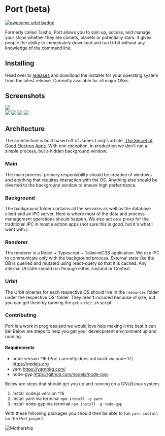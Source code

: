 # Port (beta)

[![awesome urbit badge](https://img.shields.io/badge/~-awesome%20urbit-lightgrey)](https://github.com/urbit/awesome-urbit)

Formerly called Taisho, Port allows you to spin up, access, and manage your ships whether they are comets, planets or potentially stars. It gives people the ability to immediately download and run Urbit without any knowledge of the command line.

## Installing

Head over to [releases](https://github.com/urbit/port/releases) and download the installer for your operating system from the latest release. Currently available for all major OSes. 

## Screenshots
![](https://hmillerdev.nyc3.digitaloceanspaces.com/nocsyx-lassul/taisho-welcome.jpg)  
![](https://hmillerdev.nyc3.digitaloceanspaces.com/nocsyx-lassul/taisho-moon.jpg)
![](https://hmillerdev.nyc3.digitaloceanspaces.com/nocsyx-lassul/taisho-boot.jpg)
![](https://hmillerdev.nyc3.digitaloceanspaces.com/nocsyx-lassul/taisho-launch.jpg)
![](https://hmillerdev.nyc3.digitaloceanspaces.com/nocsyx-lassul/taisho-home.jpg)

## Architecture

The architecture is built based off of James Long's article, [The Secret of Good Electron Apps](https://archive.jlongster.com/secret-of-good-electron-apps). With one exception, in production we don't run a simple process, but a hidden background window.

### Main

The main process' primary responsibility should be creation of windows and anything that requires interaction with the OS. Anything else should be diverted to the background window to ensure high performance.

### Background

The background folder contains all the services as well as the database client and an IPC server. Here is where most of the data and process management operations should happen. We also act as a proxy for the traditional IPC in most electron apps (not sure this is good, but it's what I went with.).

### Renderer

The renderer is a React + Typescript + TailwindCSS application. We use IPC to communicate only with the background process. External state like the DB is queried and mutated using react-query so that it is cached. Any internal UI state should run through either zustand or Context.

### Urbit

The Urbit binaries for each respective OS should live in the `resources` folder under the respective OS' folder. They aren't included because of size, but you can get them by running the `get-urbit.sh` script.

### Contributing 
Port is a work in progress and we would love help making it the best it can be!  Below are steps to help you get your development environment up and running.

#### Requirements
- node version ^16 (Port currently does not build via node 17) https://nodejs.org
- yarn https://yarnpkg.com/
- node-gyp https://github.com/nodejs/node-gyp

Below are steps that should get you up and running on a GNU/Linux system.
1. Install node.js version ^16
2. Install yarn via terminal `npm install -g yarn`
3. Install node-gyp via terminal `npm install -g node-gyp`

With these following packages you should then be able to run `yarn install` on the Port project.

![Mothership](https://hmillerdev.nyc3.digitaloceanspaces.com/nocsyx-lassul/BALEEN%20CLASS_PATREON_190519.jpg)
